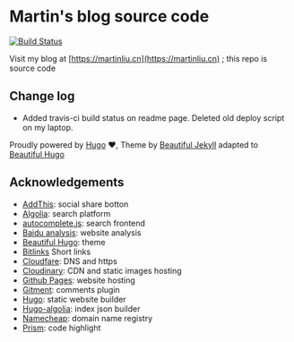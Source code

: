 # Martin's blog source code

[![Build Status](https://travis-ci.org/martinliu/martinliu-hugo.svg?branch=master)](https://travis-ci.org/martinliu/martinliu-hugo)

Visit my blog at [https://martinliu.cn](https://martinliu.cn) ; this repo is source code

## Change log

* Added travis-ci build status on readme page. Deleted old deploy script on my laptop.

Proudly powered by [Hugo](https://github.com/gohugoio/hugo) ❤️, Theme by [Beautiful Jekyll](http://deanattali.com/beautiful-jekyll/) adapted to [Beautiful Hugo](https://github.com/halogenica/beautifulhugo)


## Acknowledgements

- [AddThis](https://www.addthis.com/): social share botton
- [Algolia](https://www.algolia.com/): search platform
- [autocomplete.js](https://github.com/algolia/autocomplete.js): search frontend
- [Baidu analysis](http://tongji.baidu.com/): website analysis
- [Beautiful Hugo](https://github.com/halogenica/beautifulhugo): theme
- [Bitlinks](https://bitly.com/) Short links
- [Cloudfare](https://www.cloudflare.com/): DNS and https
- [Cloudinary](https://www.cloudinary.com/): CDN and static images hosting
- [Github Pages](https://pages.github.com/): website hosting
- [Gitment](https://github.com/imsun/gitment): comments plugin
- [Hugo](https://gohugo.io/): static website builder
- [Hugo-algolia](https://www.npmjs.com/package/hugo-algolia): index json builder
- [Namecheap](https://namecheap.com/): domain name registry
- [Prism](http://prism.com/): code highlight